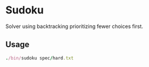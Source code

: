 # Sudoku

Solver using backtracking prioritizing fewer choices first.

## Usage
```ruby
./bin/sudoku spec/hard.txt
```

